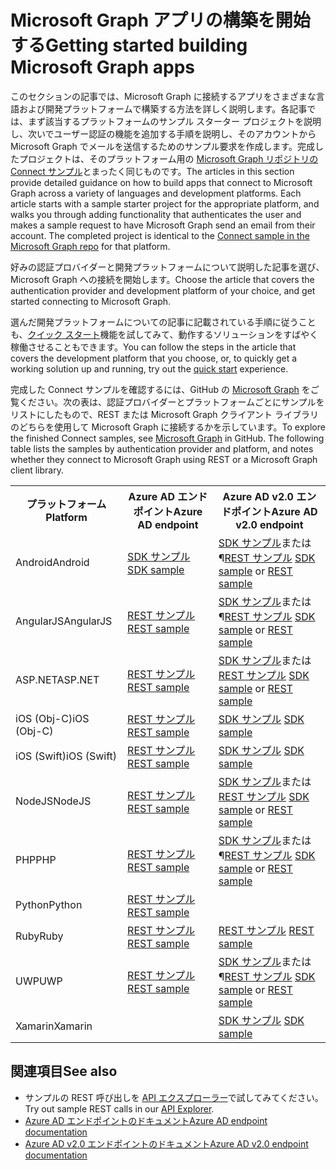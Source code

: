 # <a name="getting-started-building-microsoft-graph-apps"></a><span data-ttu-id="30fab-101">Microsoft Graph アプリの構築を開始する</span><span class="sxs-lookup"><span data-stu-id="30fab-101">Getting started building Microsoft Graph apps</span></span>

<span data-ttu-id="30fab-p101">このセクションの記事では、Microsoft Graph に接続するアプリをさまざまな言語および開発プラットフォームで構築する方法を詳しく説明します。各記事では、まず該当するプラットフォームのサンプル スターター プロジェクトを説明し、次いでユーザー認証の機能を追加する手順を説明し、そのアカウントから Microsoft Graph でメールを送信するためのサンプル要求を作成します。完成したプロジェクトは、そのプラットフォーム用の [Microsoft Graph リポジトリの Connect サンプル](https://github.com/microsoftgraph?utf8=%E2%9C%93&query=connect)とまったく同じものです。</span><span class="sxs-lookup"><span data-stu-id="30fab-p101">The articles in this section provide detailed guidance on how to build apps that connect to Microsoft Graph across a variety of languages and development platforms. Each article starts with a sample starter project for the appropriate platform, and walks you through adding functionality that authenticates the user and makes a sample request to have Microsoft Graph send an email from their account. The completed project is identical to the [Connect sample in the Microsoft Graph repo](https://github.com/microsoftgraph?utf8=%E2%9C%93&query=connect) for that platform.</span></span>

<span data-ttu-id="30fab-105">好みの認証プロバイダーと開発プラットフォームについて説明した記事を選び、Microsoft Graph への接続を開始します。</span><span class="sxs-lookup"><span data-stu-id="30fab-105">Choose the article that covers the authentication provider and development platform of your choice, and get started connecting to Microsoft Graph.</span></span>

<span data-ttu-id="30fab-106">選んだ開発プラットフォームについての記事に記載されている手順に従うことも、[クイック スタート](https://developer.microsoft.com/graph/quick-start)機能を試してみて、動作するソリューションをすばやく稼働させることもできます。</span><span class="sxs-lookup"><span data-stu-id="30fab-106">You can follow the steps in the article that covers the development platform that you choose, or, to quickly get a working solution up and running, try out the [quick start](https://developer.microsoft.com/graph/quick-start) experience.</span></span>

<span data-ttu-id="30fab-p102">完成した Connect サンプルを確認するには、GitHub の [Microsoft Graph](https://github.com/microsoftgraph) をご覧ください。次の表は、認証プロバイダーとプラットフォームごとにサンプルをリストにしたもので、REST または Microsoft Graph クライアント ライブラリのどちらを使用して Microsoft Graph に接続するかを示しています。</span><span class="sxs-lookup"><span data-stu-id="30fab-p102">To explore the finished Connect samples, see [Microsoft Graph](https://github.com/microsoftgraph) in GitHub. The following table lists the samples by authentication provider and platform, and notes whether they connect to Microsoft Graph using REST or a Microsoft Graph client library.</span></span>

<table>
  <tr>
    <th><span data-ttu-id="30fab-109">プラットフォーム</span><span class="sxs-lookup"><span data-stu-id="30fab-109">Platform</span></span></th>
    <th><span data-ttu-id="30fab-110">Azure AD エンドポイント</span><span class="sxs-lookup"><span data-stu-id="30fab-110">Azure AD endpoint</span></span></th> 
    <th><span data-ttu-id="30fab-111">Azure AD v2.0 エンドポイント</span><span class="sxs-lookup"><span data-stu-id="30fab-111">Azure AD v2.0 endpoint</span></span></th>
  </tr>
  <tr>
    <td><span data-ttu-id="30fab-112">Android</span><span class="sxs-lookup"><span data-stu-id="30fab-112">Android</span></span></td>
    <td><span data-ttu-id="30fab-113">
        <a href="https://github.com/microsoftgraph/android-java-connect-sample/tree/last_v1_auth">SDK サンプル</a>
    </span><span class="sxs-lookup"><span data-stu-id="30fab-113">
        <a href="https://github.com/microsoftgraph/android-java-connect-sample/tree/last_v1_auth">SDK sample</a>
    </span></span></td> 
        <td><span data-ttu-id="30fab-114">
                <a href="https://github.com/microsoftgraph/android-java-connect-sample">SDK サンプル</a>または ¶<a href="https://github.com/microsoftgraph/android-java-connect-rest-sample">REST サンプル</a>
    </span><span class="sxs-lookup"><span data-stu-id="30fab-114">
                <a href="https://github.com/microsoftgraph/android-java-connect-sample">SDK sample</a> or <a href="https://github.com/microsoftgraph/android-java-connect-rest-sample">REST sample</a>
    </span></span></td> 
  </tr>
  <tr>
    <td><span data-ttu-id="30fab-115">AngularJS</span><span class="sxs-lookup"><span data-stu-id="30fab-115">AngularJS</span></span></td>
    <td><span data-ttu-id="30fab-116">
        <a href="https://github.com/microsoftgraph/angular-connect-rest-sample/tree/last_v1_auth">REST サンプル</a>
    </span><span class="sxs-lookup"><span data-stu-id="30fab-116">
        <a href="https://github.com/microsoftgraph/angular-connect-rest-sample/tree/last_v1_auth">REST sample</a>
    </span></span></td> 
        <td><span data-ttu-id="30fab-117">
        <a href="https://github.com/microsoftgraph/angular-connect-sample">SDK サンプル</a>または ¶<a href="https://github.com/microsoftgraph/angular-connect-rest-sample">REST サンプル</a>
    </span><span class="sxs-lookup"><span data-stu-id="30fab-117">
        <a href="https://github.com/microsoftgraph/angular-connect-sample">SDK sample</a> or <a href="https://github.com/microsoftgraph/angular-connect-rest-sample">REST sample</a>
    </span></span></td> 
  </tr>
  <tr>
    <td><span data-ttu-id="30fab-118">ASP.NET</span><span class="sxs-lookup"><span data-stu-id="30fab-118">ASP.NET</span></span></td>
    <td><span data-ttu-id="30fab-119">
        <a href="https://github.com/microsoftgraph/aspnet-connect-rest-sample/tree/last_v1_auth">REST サンプル</a>
    </span><span class="sxs-lookup"><span data-stu-id="30fab-119">
        <a href="https://github.com/microsoftgraph/aspnet-connect-rest-sample/tree/last_v1_auth">REST sample</a>
    </span></span></td>     
    <td><span data-ttu-id="30fab-120">
        <a href="https://github.com/microsoftgraph/aspnet-connect-sample">SDK サンプル</a>または <a href="https://github.com/microsoftgraph/aspnet-connect-rest-sample">REST サンプル</a>
    </span><span class="sxs-lookup"><span data-stu-id="30fab-120">
        <a href="https://github.com/microsoftgraph/aspnet-connect-sample">SDK sample</a> or <a href="https://github.com/microsoftgraph/aspnet-connect-rest-sample">REST sample</a>
    </span></span></td> 
  </tr>
  <tr>
    <td><span data-ttu-id="30fab-121">iOS (Obj-C)</span><span class="sxs-lookup"><span data-stu-id="30fab-121">iOS (Obj-C)</span></span></td>
    <td><span data-ttu-id="30fab-122">
        <a href="https://github.com/microsoftgraph/ios-objectivec-connect-rest-sample">REST サンプル</a>
    </span><span class="sxs-lookup"><span data-stu-id="30fab-122">
        <a href="https://github.com/microsoftgraph/ios-objectivec-connect-rest-sample">REST sample</a>
    </span></span></td>     
    <td><span data-ttu-id="30fab-123">
        <a href="https://github.com/microsoftgraph/ios-objectivec-connect-sample">SDK サンプル</a>
    </span><span class="sxs-lookup"><span data-stu-id="30fab-123">
        <a href="https://github.com/microsoftgraph/ios-objectivec-connect-sample">SDK sample</a>
    </span></span></td> 
  </tr>
  <tr>
    <td><span data-ttu-id="30fab-124">iOS (Swift)</span><span class="sxs-lookup"><span data-stu-id="30fab-124">iOS (Swift)</span></span></td>
    <td><span data-ttu-id="30fab-125">
        <a href="https://github.com/microsoftgraph/ios-swift-connect-rest-sample">REST サンプル</a>
    </span><span class="sxs-lookup"><span data-stu-id="30fab-125">
        <a href="https://github.com/microsoftgraph/ios-swift-connect-rest-sample">REST sample</a>
    </span></span></td>     
    <td><span data-ttu-id="30fab-126">
        <a href="https://github.com/microsoftgraph/ios-swift-connect-sample">SDK サンプル</a>
    </span><span class="sxs-lookup"><span data-stu-id="30fab-126">
        <a href="https://github.com/microsoftgraph/ios-swift-connect-sample">SDK sample</a>
    </span></span></td> 
  </tr>
  <tr>
    <td><span data-ttu-id="30fab-127">NodeJS</span><span class="sxs-lookup"><span data-stu-id="30fab-127">NodeJS</span></span></td>
    <td><span data-ttu-id="30fab-128">
        <a href="https://github.com/microsoftgraph/nodejs-connect-rest-sample/tree/last_v1_auth">REST サンプル</a>
    </span><span class="sxs-lookup"><span data-stu-id="30fab-128">
        <a href="https://github.com/microsoftgraph/nodejs-connect-rest-sample/tree/last_v1_auth">REST sample</a>
    </span></span></td>     
    <td>    
        <span data-ttu-id="30fab-129"><a href="https://github.com/microsoftgraph/nodejs-connect-sample">SDK サンプル</a>または <a href="https://github.com/microsoftgraph/nodejs-connect-rest-sample">REST サンプル</a>
    </span><span class="sxs-lookup"><span data-stu-id="30fab-129"><a href="https://github.com/microsoftgraph/nodejs-connect-sample">SDK sample</a> or <a href="https://github.com/microsoftgraph/nodejs-connect-rest-sample">REST sample</a>
    </span></span></td> 
  </tr>
  <tr>
    <td><span data-ttu-id="30fab-130">PHP</span><span class="sxs-lookup"><span data-stu-id="30fab-130">PHP</span></span></td>
    <td><span data-ttu-id="30fab-131">
        <a href="https://github.com/microsoftgraph/php-connect-rest-sample/tree/last_v1_auth">REST サンプル</a>
    </span><span class="sxs-lookup"><span data-stu-id="30fab-131">
        <a href="https://github.com/microsoftgraph/php-connect-rest-sample/tree/last_v1_auth">REST sample</a>
    </span></span></td>     
    <td><span data-ttu-id="30fab-132">
            <a href="https://github.com/microsoftgraph/php-connect-sample">SDK サンプル</a>または ¶<a href="https://github.com/microsoftgraph/php-connect-rest-sample">REST サンプル</a>
    </span><span class="sxs-lookup"><span data-stu-id="30fab-132">
            <a href="https://github.com/microsoftgraph/php-connect-sample">SDK sample</a> or <a href="https://github.com/microsoftgraph/php-connect-rest-sample">REST sample</a>
    </span></span></td> 
  </tr>
  <tr>
    <td><span data-ttu-id="30fab-133">Python</span><span class="sxs-lookup"><span data-stu-id="30fab-133">Python</span></span></td>
    <td><span data-ttu-id="30fab-134">
        <a href="https://github.com/microsoftgraph/python3-connect-rest-sample">REST サンプル</a>
    </span><span class="sxs-lookup"><span data-stu-id="30fab-134">
        <a href="https://github.com/microsoftgraph/python3-connect-rest-sample">REST sample</a>
    </span></span></td>     
    <td>
    </td> 
  </tr>
  <tr>
    <td><span data-ttu-id="30fab-135">Ruby</span><span class="sxs-lookup"><span data-stu-id="30fab-135">Ruby</span></span></td>
    <td><span data-ttu-id="30fab-136">
        <a href="https://github.com/microsoftgraph/ruby-connect-rest-sample/tree/last_v1_auth">REST サンプル</a>
    </span><span class="sxs-lookup"><span data-stu-id="30fab-136">
        <a href="https://github.com/microsoftgraph/ruby-connect-rest-sample/tree/last_v1_auth">REST sample</a>
    </span></span></td>     
    <td><span data-ttu-id="30fab-137">
        <a href="https://github.com/microsoftgraph/ruby-connect-rest-sample">REST サンプル</a>
    </span><span class="sxs-lookup"><span data-stu-id="30fab-137">
        <a href="https://github.com/microsoftgraph/ruby-connect-rest-sample">REST sample</a>
    </span></span></td> 
  </tr>
  <tr>
    <td><span data-ttu-id="30fab-138">UWP</span><span class="sxs-lookup"><span data-stu-id="30fab-138">UWP</span></span></td>
    <td><span data-ttu-id="30fab-139">
        <a href="https://github.com/microsoftgraph/uwp-csharp-connect-rest-sample/tree/last_v1_auth">REST サンプル</a>
    </span><span class="sxs-lookup"><span data-stu-id="30fab-139">
        <a href="https://github.com/microsoftgraph/uwp-csharp-connect-rest-sample/tree/last_v1_auth">REST sample</a>
    </span></span></td>     
    <td><span data-ttu-id="30fab-140">
        <a href="https://github.com/microsoftgraph/uwp-csharp-connect-sample">SDK サンプル</a>または ¶<a href="https://github.com/microsoftgraph/uwp-csharp-connect-rest-sample">REST サンプル</a>
    </span><span class="sxs-lookup"><span data-stu-id="30fab-140">
        <a href="https://github.com/microsoftgraph/uwp-csharp-connect-sample">SDK sample</a> or <a href="https://github.com/microsoftgraph/uwp-csharp-connect-rest-sample">REST sample</a>
    </span></span></td> 
  </tr>
  <tr>
    <td><span data-ttu-id="30fab-141">Xamarin</span><span class="sxs-lookup"><span data-stu-id="30fab-141">Xamarin</span></span></td>
    <td>
    </td>     
    <td><span data-ttu-id="30fab-142">
        <a href="https://github.com/microsoftgraph/xamarin-csharp-connect-sample">SDK サンプル</a>
    </span><span class="sxs-lookup"><span data-stu-id="30fab-142">
        <a href="https://github.com/microsoftgraph/xamarin-csharp-connect-sample">SDK sample</a>
    </span></span></td> 
  </tr>
</table>

## <a name="see-also"></a><span data-ttu-id="30fab-143">関連項目</span><span class="sxs-lookup"><span data-stu-id="30fab-143">See also</span></span>
- <span data-ttu-id="30fab-144">サンプルの REST 呼び出しを [API エクスプローラー](https://developer.microsoft.com/graph/graph-explorer)で試してみてください。</span><span class="sxs-lookup"><span data-stu-id="30fab-144">Try out sample REST calls in our [API Explorer](https://developer.microsoft.com/graph/graph-explorer).</span></span>
- [<span data-ttu-id="30fab-145">Azure AD エンドポイントのドキュメント</span><span class="sxs-lookup"><span data-stu-id="30fab-145">Azure AD endpoint documentation</span></span>](https://azure.microsoft.com/documentation/services/active-directory/)
- [<span data-ttu-id="30fab-146">Azure AD v2.0 エンドポイントのドキュメント</span><span class="sxs-lookup"><span data-stu-id="30fab-146">Azure AD v2.0 endpoint documentation</span></span>](https://azure.microsoft.com/documentation/articles/?service=active-directory&term=azure+ad+v2.0)
